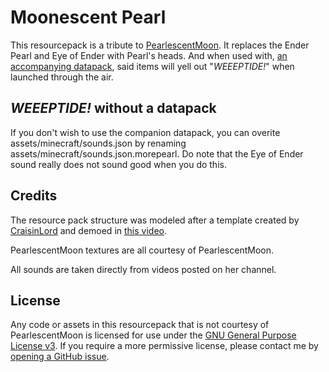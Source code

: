 # Moonescent Pearl

This resourcepack is a tribute to [PearlescentMoon](https://www.youtube.com/pearlescentmoon). It replaces
the Ender Pearl and Eye of Ender with Pearl's heads. And when used with,
[an accompanying datapack](https://github.com/OpenBagTwo/chappeau), said items will yell out "_WEEEPTIDE!_"
when launched through the air.

## _WEEEPTIDE!_ without a datapack

If you don't wish to use the companion datapack, you can overite assets/minecraft/sounds.json by renaming
assets/minecraft/sounds.json.morepearl. Do note that the Eye of Ender sound really does not sound good when you do this.

## Credits

The resource pack structure was modeled after a template created by
[CraisinLord](https://www.youtube.com/channel/UC30GyQ6HFJuZRJdFMiy8N-A)
and demoed in [this video](https://www.youtube.com/watch?v=dtcZhtZ0PqI).

PearlescentMoon textures are all courtesy of PearlescentMoon.

All sounds are taken directly from videos posted on her channel.

 
## License

Any code or assets in this resourcepack that is not courtesy of PearlescentMoon is licensed for use under the
[GNU General Purpose License v3](https://www.gnu.org/licenses/gpl-3.0.en.html). If you require a more permissive
license, please contact me by [opening a GitHub issue](https://github.com/OpenBagTwo/chappeau/issues/new).
